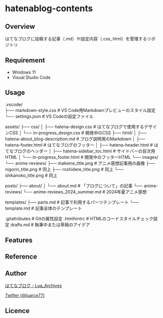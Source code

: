 # hatenablog-contents

## Overview
はてなブログに投稿する記事（.md）や設定内容（.css,.html）を管理するリポジトリ

## Requirement
- Windows 11
- Visual Studio Code

## Usage
.vscode/  
├── markdown-style.css  # VS Code用Markdownプレビューのスタイル設定  
└── settings.json   # VS Codeの設定ファイル  

assets/
├── css/
│   ├── hatena-design.css       # はてなブログで使用するデザインCSS
│   └── in-progress_design.css  # 開発中のCSS
├── html/
│   ├── hatena-about_blog-description.md # ブログ説明用のMarkdown
│   ├── hatena-footer.html               # はてなブログのフッター
│   ├── hatena-header.html               # はてなブログのヘッダー
│   ├── hatena-sidebar_toc.html          # サイドバーの目次用HTML
│   └── in-progress_footer.html          # 開発中のフッターHTML
└── images/
    └── anime-reviews/
        ├── makeine_title.png      # アニメ感想記事用の画像
        ├── nigoriri_title.png     # 同上
        ├── roshidere_title.png    # 同上
        └── shikanoko_title.png    # 同上

posts/
├── about/
│   └── about.md                # 「ブログについて」の記事
└── anime-reviews/
    └── anime-reviews_2024_summer.md # 2024年夏アニメ感想

templates/
├── parts.md                   # 記事で利用するパーツテンプレート
└── template.md                # 記事全体のテンプレート

.gitattributes              # Gitの属性設定
.htmlhintrc                 # HTMLのコードスタイルチェック設定
drafts.md                   # 執筆中または草稿のアイデア

## Features

## Reference

## Author

[はてなブログ - Lua_Archives](https://luarce.hatenablog.com/archive)

[Twitter (@luarce77)](https://twitter.com/luarce77)

## Licence

